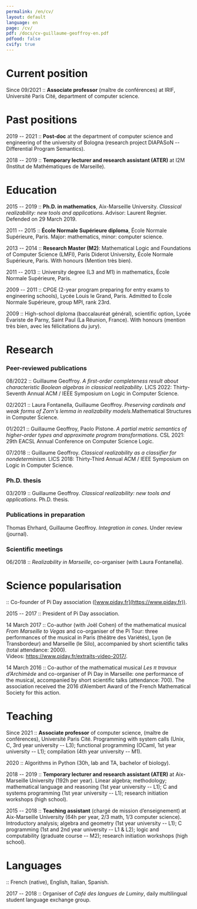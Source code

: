 ```yaml
---
permalink: /en/cv/
layout: default
language: en
page: /cv/
pdf: /docs/cv-guillaume-geoffroy-en.pdf
pdfood: false
cvify: true
---
```


Current position
================

Since 09/2021 :: **Associate professor** (maître de conférences) at IRIF, Université Paris Cité, department of computer science.

Past positions
==============

2019 -- 2021 :: **Post-doc** at the department of computer science and engineering of the university of Bologna (research project DIAPASoN -- Differential Program Semantics).

2018 -- 2019 :: **Temporary lecturer and research assistant (ATER)** at I2M (Institut de Mathématiques de Marseille).

Education
=========

2015 -- 2019 :: **Ph.D. in mathematics**, Aix-Marseille University. *Classical realizability: new tools and applications*. Advisor: Laurent Regnier. Defended on 29 March 2019.

2011 -- 2015 :: **École Normale Supérieure diploma**, École Normale Supérieure, Paris. Major: mathematics, minor: computer science.

2013 -- 2014 :: **Research Master (M2)**: Mathematical Logic and Foundations of Computer Science (LMFI), Paris Diderot University, École Normale Supérieure, Paris. With honours (Mention très bien).

2011 -- 2013 :: University degree (L3 and M1) in mathematics, École Normale Supérieure, Paris. 

2009 -- 2011 :: CPGE (2-year program preparing for entry exams to engineering schools), Lycée Louis le Grand, Paris. Admitted to École Normale Supérieure, group MPI, rank 23rd.

2009 :: High-school diploma (baccalauréat général), scientific option, Lycée Évariste de Parny, Saint Paul (La Réunion, France). With honours (mention très bien, avec les félicitations du jury). 


Research
========

### Peer-reviewed publications

08/2022 :: Guillaume Geoffroy. *A first-order completeness result about characteristic Boolean algebras in classical realizability*. LICS 2022: Thirty-Seventh Annual ACM / IEEE Symposium on Logic in Computer Science.

02/2021 :: Laura Fontanella, Guillaume Geoffroy. *Preserving cardinals and weak forms of Zorn's lemma in realizability models*.Mathematical Structures in Computer Science.

01/2021 :: Guillaume Geoffroy, Paolo Pistone. *A partial metric semantics of higher-order types and approximate program transformations*. CSL 2021: 29th EACSL Annual Conference on Computer Science Logic.

07/2018 :: Guillaume Geoffroy. *Classical realizability as a classifier for nondeterminism*. LICS 2018: Thirty-Third Annual ACM / IEEE Symposium on Logic in Computer Science.
 
### Ph.D. thesis

03/2019 :: Guillaume Geoffroy. *Classical realizability: new tools and applications*. Ph.D. thesis.
 
### Publications in preparation

Thomas Ehrhard, Guillaume Geoffroy. *Integration in cones*. Under review (journal).

### Scientific meetings

06/2018 :: *Realizability in Marseille*, co-organiser (with Laura Fontanella).

Science popularisation
======================

:: Co-founder of Pi Day association ([www.piday.fr](https://www.piday.fr)).
    
2015 -- 2017 :: President of Pi Day association.
 
14 March 2017 :: Co-author (with Joël Cohen) of the mathematical musical *From Marseille to Vegas* and co-organiser of the Pi Tour: three performances of the musical in Paris (théâtre des Variétés), Lyon (le Transbordeur) and Marseille (le Silo), accompanied by short scientific talks (total attendance: 2000).<BR> Videos: <https://www.piday.fr/extraits-video-2017/>.

14 March 2016 :: Co-author of the mathematical musical *Les π travaux d’Archimède* and co-organiser of Pi Day in Marseille: one performance of the musical, accompanied by short scientific talks (attendance: 700). The association received the 2016 d’Alembert Award of the French Mathematical Society for this action.

Teaching 
========

Since 2021 :: **Associate professor** of computer science, (maître de conférences), Université Paris Cité. Programming with system calls (Unix, C, 3rd year university -- L3); functional programming (OCaml, 1st year university -- L1); compilation (4th year university -- M1).

2020 :: Algorithms in Python (30h, lab and TA, bachelor of biology).

2018 -- 2019 :: **Temporary lecturer and research assistant (ATER)** at Aix-Marseille University (192h per year). Linear algebra; methodology; mathematical language and reasoning (1st year university -- L1); C and systems programming (1st year university -- L1); research initiation workshops (high school).

2015 -- 2018 :: **Teaching assistant** (chargé de mission d’enseignement) at Aix-Marseille University (64h per year, 2/3 math, 1/3 computer science). Introductory analysis; algebra and geometry (1st year university -- L1); C programming (1st and 2nd year university -- L1 & L2); logic and computability (graduate course -- M2); research initiation workshops (high school). 

Languages
=========

:: French (native), English, Italian, Spanish.

2017 -- 2018 :: Organiser of *Café des langues de Luminy*, daily multilingual student language exchange group.
